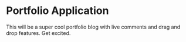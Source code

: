 # Portfolio Application

This will be a super cool portfolio blog with live comments and drag and drop features. Get excited.
